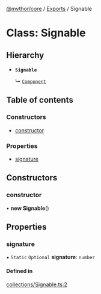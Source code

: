 [@mythor/core](../README.md) / [Exports](../modules.md) / Signable

# Class: Signable

## Hierarchy

- **`Signable`**

  ↳ [`Component`](Component.md)

## Table of contents

### Constructors

- [constructor](Signable.md#constructor)

### Properties

- [signature](Signable.md#signature)

## Constructors

### constructor

• **new Signable**()

## Properties

### signature

▪ `Static` `Optional` **signature**: `number`

#### Defined in

[collections/Signable.ts:2](https://github.com/desaintvincent/mythor/blob/d8ac596/packages/core/src/collections/Signable.ts#L2)
